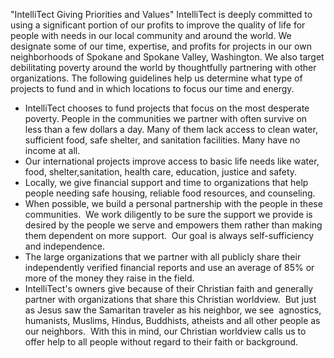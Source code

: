 

 "IntelliTect Giving Priorities and Values"
IntelliTect is deeply committed to using a significant portion of our profits to improve the quality of life for people with needs in our local community and around the world. We designate some of our time, expertise, and profits for projects in our own neighborhoods of Spokane and Spokane Valley, Washington. We also target debilitating poverty around the world by thoughtfully partnering with other organizations. The following guidelines help us determine what type of projects to fund and in which locations to focus our time and energy.

- IntelliTect chooses to fund projects that focus on the most desperate poverty. People in the communities we partner with often survive on less than a few dollars a day. Many of them lack access to clean water, sufficient food, safe shelter, and sanitation facilities. Many have no income at all.
- Our international projects improve access to basic life needs like water, food, shelter,sanitation, health care, education, justice and safety.
- Locally, we give financial support and time to organizations that help people needing safe housing, reliable food resources, and counseling.
- When possible, we build a personal partnership with the people in these communities.  We work diligently to be sure the support we provide is desired by the people we serve and empowers them rather than making them dependent on more support.  Our goal is always self-sufficiency and independence.
- The large organizations that we partner with all publicly share their independently verified financial reports and use an average of 85% or more of the money they raise in the field.
- IntelliTect's owners give because of their Christian faith and generally partner with organizations that share this Christian worldview.  But just as Jesus saw the Samaritan traveler as his neighbor, we see  agnostics, humanists, Muslims, Hindus, Buddhists, atheists and all other people as our neighbors.  With this in mind, our Christian worldview calls us to offer help to all people without regard to their faith or background.
